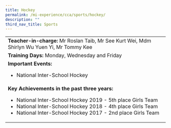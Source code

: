 ```yaml
---
title: Hockey
permalink: /mi-experience/cca/sports/hockey/
description: ""
third_nav_title: Sports
---
```

<table border="0" cellspacing="0" cellpadding="0">
<tbody>
<tr>
<td width="616"><strong>Teacher-in-charge:</strong>&nbsp;Mr Roslan Taib, Mr See Kurt Wei, Mdm Shirlyn Wu Yuen Yi, Mr Tommy Kee</td>
</tr>
<tr>
<td width="616"><strong>Training Days:</strong>&nbsp;Monday, Wednesday and Friday</td>
</tr>
<tr>
<td width="616"><strong>Important Events:</strong><br />
<ul>
<li>National Inter-School Hockey</li>
</ul>
</td>
</tr>
<tr>
<td width="616"><strong>Key Achievements in the past three years:</strong><br />
<div>
<div>
<ul>
<li>National Inter-School Hockey 2019 - 5th place Girls Team</li>
<li>National Inter-School Hockey 2018 - 4th place Girls Team</li>
<li>National Inter-School Hockey 2017 - 2nd place Girls Team</li>
</ul>
</div>
</div>
</td>
</tr>
</tbody>
</table>